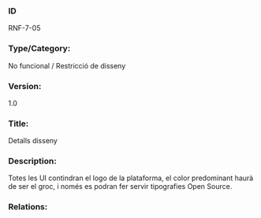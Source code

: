 ### ID
RNF-7-05
### Type/Category:
No funcional / Restricció de disseny
### Version:
1.0
### Title:
Detalls disseny
### Description:
Totes les UI contindran el logo de la plataforma, el color predominant haurà de ser el groc, i només es podran fer servir tipografies Open Source.
### Relations:
